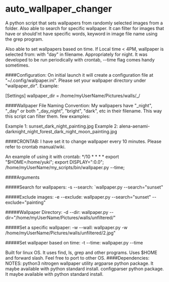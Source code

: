 # auto_wallpaper_changer
A python script that sets wallpapers from randomly selected images from a folder. Also able to search for specific wallpaper. It can filter for images that have or should'nt have specific words, keyword in image file name using the grep program. 

Also able to set wallpapers based on time. If Local time &lt; 4PM, wallpaper is selected from: with "day" in filename. Appropriately for night. It was developed to be run periodically with crontab, --time flag comes handy sometimes. 


####Configuration:
On initial launch it will create a configuration file at "~/.config/wallpaper.ini". Please set your wallpaper directory under "wallpaper_dir".
Example:

[Settings]
wallpaper_dir = /home/myUserName/Pictures/walls/_/


####Wallpaper File Naming Convention:
My wallpapers have "_night", "_day" or both "_day_night", "bright", "dark", etc in their filename. This way this script can filter them. 
few examples:

Example 1: sunset_dark_night_painting.jpg
Example 2: alena-aenami-darknight_night_forest_dark_night_moon_painting.jpg

####CRONTAB:
I have set it to change wallpaper every 10 minutes. Please refer to crontab manual/wiki.

An example of using it with crontab:
*/10 * * * * export "$HOME=/home/yuki"; export DISPLAY=":0.0"; /home/myUserName/my_scripts/bin/wallpaper.py --time; 


####Arguments

#####Search for wallpapers: -s --search:
`wallpaper.py --search="sunset"

#####Exclude images: -e --exclude:
wallpaper.py --search="sunset" --exclude="painting"

#####Wallpaper Directory: -d --dir:
wallpaper.py --dir="/home/myUserName/Pictures/walls/unfiltered/"

#####Set a specific wallpaper: -w --wall:
wallpaper.py -w /home/myUserName/Pictures/walls/unfiltered/2.jpg"

#####Set wallpaper based on time: -t --time:
wallpaper.py --time


Built for linux OS. It uses find, ls, grep and other programs. Uses $HOME and forward slash. Feel free to port to other OS.
####Dependencies:               NOTES:
            python3
            nitrogen        wallpaper utility
            argparse        python package. It maybe available with python standard install.
            configparser    python package. It maybe available with python standard install.

